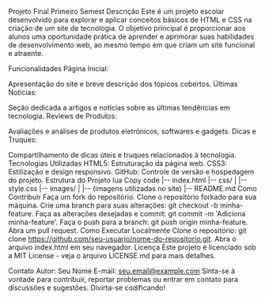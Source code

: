 Projeto Final Primeiro Semest
Descrição
Este é um projeto escolar desenvolvido para explorar e aplicar conceitos básicos de HTML e CSS na criação de um site de tecnologia. O objetivo principal é proporcionar aos alunos uma oportunidade prática de aprender e aprimorar suas habilidades de desenvolvimento web, ao mesmo tempo em que criam um site funcional e atraente.

Funcionalidades
Página Inicial:

Apresentação do site e breve descrição dos tópicos cobertos.
Últimas Notícias:

Seção dedicada a artigos e notícias sobre as últimas tendências em tecnologia.
Reviews de Produtos:

Avaliações e análises de produtos eletrônicos, softwares e gadgets.
Dicas e Truques:

Compartilhamento de dicas úteis e truques relacionados à tecnologia.
Tecnologias Utilizadas
HTML5: Estruturação da página web.
CSS3: Estilização e design responsivo.
GitHub: Controle de versão e hospedagem do projeto.
Estrutura do Projeto
lua
Copy code
|-- index.html
|-- css/
|   |-- style.css
|-- images/
|   |-- (imagens utilizadas no site)
|-- README.md
Como Contribuir
Faça um fork do repositório.
Clone o repositório forkado para sua máquina.
Crie uma branch para suas alterações: git checkout -b minha-feature.
Faça as alterações desejadas e commit: git commit -m 'Adiciona minha-feature'.
Faça o push para a branch: git push origin minha-feature.
Abra um pull request.
Como Executar Localmente
Clone o repositório: git clone https://github.com/seu-usuario/nome-do-repositorio.git.
Abra o arquivo index.html em seu navegador.
Licença
Este projeto é licenciado sob a MIT License - veja o arquivo LICENSE.md para mais detalhes.

Contato
Autor: Seu Nome
E-mail: seu.email@example.com
Sinta-se à vontade para contribuir, reportar problemas ou entrar em contato para discussões e sugestões. Divirta-se codificando!
